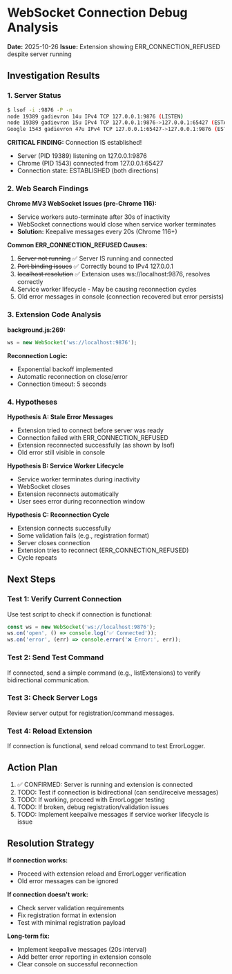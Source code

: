 # WebSocket Connection Debug Analysis

**Date:** 2025-10-26
**Issue:** Extension showing ERR_CONNECTION_REFUSED despite server running

## Investigation Results

### 1. Server Status
```bash
$ lsof -i :9876 -P -n
node 19389 gadievron 14u IPv4 TCP 127.0.0.1:9876 (LISTEN)
node 19389 gadievron 15u IPv4 TCP 127.0.0.1:9876->127.0.0.1:65427 (ESTABLISHED)
Google 1543 gadievron 47u IPv4 TCP 127.0.0.1:65427->127.0.0.1:9876 (ESTABLISHED)
```

**CRITICAL FINDING:** Connection IS established!
- Server (PID 19389) listening on 127.0.0.1:9876
- Chrome (PID 1543) connected from 127.0.0.1:65427
- Connection state: ESTABLISHED (both directions)

### 2. Web Search Findings

**Chrome MV3 WebSocket Issues (pre-Chrome 116):**
- Service workers auto-terminate after 30s of inactivity
- WebSocket connections would close when service worker terminates
- **Solution:** Keepalive messages every 20s (Chrome 116+)

**Common ERR_CONNECTION_REFUSED Causes:**
1. ~~Server not running~~ ✅ Server IS running and connected
2. ~~Port binding issues~~ ✅ Correctly bound to IPv4 127.0.0.1
3. ~~localhost resolution~~ ✅ Extension uses ws://localhost:9876, resolves correctly
4. Service worker lifecycle - May be causing reconnection cycles
5. Old error messages in console (connection recovered but error persists)

### 3. Extension Code Analysis

**background.js:269:**
```javascript
ws = new WebSocket('ws://localhost:9876');
```

**Reconnection Logic:**
- Exponential backoff implemented
- Automatic reconnection on close/error
- Connection timeout: 5 seconds

### 4. Hypotheses

**Hypothesis A: Stale Error Messages**
- Extension tried to connect before server was ready
- Connection failed with ERR_CONNECTION_REFUSED
- Extension reconnected successfully (as shown by lsof)
- Old error still visible in console

**Hypothesis B: Service Worker Lifecycle**
- Service worker terminates during inactivity
- WebSocket closes
- Extension reconnects automatically
- User sees error during reconnection window

**Hypothesis C: Reconnection Cycle**
- Extension connects successfully
- Some validation fails (e.g., registration format)
- Server closes connection
- Extension tries to reconnect (ERR_CONNECTION_REFUSED)
- Cycle repeats

## Next Steps

### Test 1: Verify Current Connection
Use test script to check if connection is functional:
```javascript
const ws = new WebSocket('ws://localhost:9876');
ws.on('open', () => console.log('✅ Connected'));
ws.on('error', (err) => console.error('❌ Error:', err));
```

### Test 2: Send Test Command
If connected, send a simple command (e.g., listExtensions) to verify bidirectional communication.

### Test 3: Check Server Logs
Review server output for registration/command messages.

### Test 4: Reload Extension
If connection is functional, send reload command to test ErrorLogger.

## Action Plan

1. ✅ CONFIRMED: Server is running and extension is connected
2. TODO: Test if connection is bidirectional (can send/receive messages)
3. TODO: If working, proceed with ErrorLogger testing
4. TODO: If broken, debug registration/validation issues
5. TODO: Implement keepalive messages if service worker lifecycle is issue

## Resolution Strategy

**If connection works:**
- Proceed with extension reload and ErrorLogger verification
- Old error messages can be ignored

**If connection doesn't work:**
- Check server validation requirements
- Fix registration format in extension
- Test with minimal registration payload

**Long-term fix:**
- Implement keepalive messages (20s interval)
- Add better error reporting in extension console
- Clear console on successful reconnection
